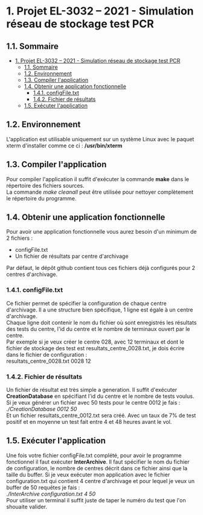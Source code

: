 # 1. Projet EL-3032 – 2021 - Simulation réseau de stockage test PCR

## 1.1. Sommaire

- [1. Projet EL-3032 – 2021 - Simulation réseau de stockage test PCR](#1-projet-el-3032--2021---simulation-réseau-de-stockage-test-pcr)
  - [1.1. Sommaire](#11-sommaire)
  - [1.2. Environnement](#12-environnement)
  - [1.3. Compiler l'application](#13-compiler-lapplication)
  - [1.4. Obtenir une application fonctionnelle](#14-obtenir-une-application-fonctionnelle)
    - [1.4.1. configFile.txt](#141-configfiletxt)
    - [1.4.2. Fichier de résultats](#142-fichier-de-résultats)
  - [1.5. Exécuter l'application](#15-exécuter-lapplication)

## 1.2. Environnement

L'application est utilisable uniquement sur un système Linux avec le paquet xterm d'installer comme ce ci : **/usr/bin/xterm**  

## 1.3. Compiler l'application
 
Pour compiler l'application il suffit d'exécuter la commande **make** dans le répertoire des fichiers sources.  
La commande *make cleanall* peut être utilisée pour nettoyer complètement le répertoire du programme.  

## 1.4. Obtenir une application fonctionnelle

Pour avoir une application fonctionnelle vous aurez besoin d'un minimum de 2 fichiers :  

- configFile.txt
- Un fichier de résultats par centre d'archivage  

Par défaut, le dépôt github contient tous ces fichiers déjà configurés pour 2 centres d'archivage.

### 1.4.1. configFile.txt

Ce fichier permet de spécifier la configuration de chaque centre d'archivage. Il a une structure bien spécifique, 1 ligne est égale à un centre d'archivage.  
Chaque ligne doit contenir le nom du fichier où sont enregistrés les résultats des tests du centre, l'id du centre et le nombre de terminaux ouvert par le centre.  
Par exemple si je veux créer le centre 028, avec 12 terminaux et dont le fichier de stockage des test est resultats_centre_0028.txt, je dois écrire dans le fichier de configuration :  
resultats_centre_0028.txt 0028 12  

### 1.4.2. Fichier de résultats

Un fichier de résultat est très simple a generation. Il suffit d'exécuter **CreationDatabase** en spécifiant l'id du centre et le nombre de tests voulus.  Si je veux générer un fichier avec 50 tests pour le centre 0012 je fais :  
*./CreationDatabase 0012 50*  
Et un fichier resultats_centre_0012.txt sera créé. Avec un taux de 7% de test positif et en moyenne un test fait entre 4 et 48 heures avant le vol.  

## 1.5. Exécuter l'application

Une fois votre fichier configFile.txt complété, pour avoir le programme fonctionnel il faut exécuter **InterArchive**. Il faut spécifier le nom du fichier de configuration, le nombre de centres décrit dans ce fichier ainsi que la taille du buffer. Si je veux exécuter mon application avec le fichier configuration.txt qui contient 4 centre d'archivage et pour lequel je veux un buffer de 50 requêtes je fais :  
*./InterArchive configuration.txt 4 50*  
Pour utiliser un terminal il suffit juste de taper le numéro du test que l'on shouaite valider.
